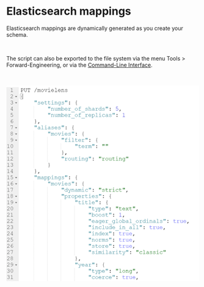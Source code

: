 # Elasticsearch mappings

Elasticsearch mappings are dynamically generated as you create your schema. &nbsp;

&nbsp;

The script can also be exported to the file system via the menu Tools \> Forward-Engineering, or via the [Command-Line Interface](<CommandLineInterface.md>).

&nbsp;

![Elasticsearch forward-engineering mappings](<lib/Elasticsearch%20forward-engineering%20mappings.png>)
